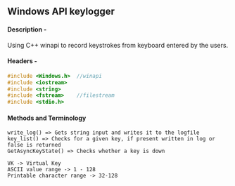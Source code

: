 ## Windows API keylogger

#### Description -
Using C++ winapi to record keystrokes from keyboard entered by the users.

#### Headers -
```cpp
#include <Windows.h>  //winapi 
#include <iostream>
#include <string>      
#include <fstream>    //filestream
#include <stdio.h>    
```

#### Methods and Terminology
```
write_log() => Gets string input and writes it to the logfile
key_list() => Checks for a given key, if present written in log or false is returned
GetAsyncKeyState() => Checks whether a key is down

VK -> Virtual Key
ASCII value range -> 1 - 128
Printable character range -> 32-128
